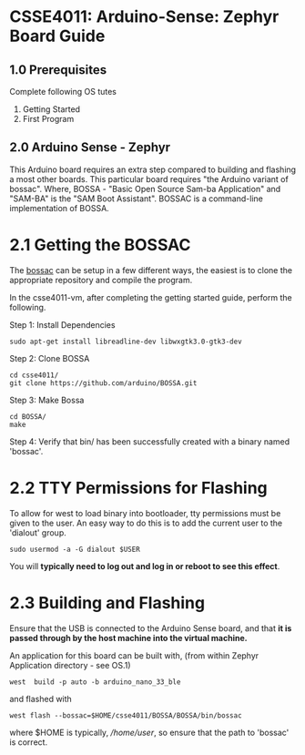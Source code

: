# CSSE4011: Arduino-Sense: Zephyr Board Guide 

## 1.0 Prerequisites

Complete following OS tutes

  1. Getting Started
  2. First Program

## 2.0 Arduino Sense - Zephyr 

This Arduino board requires an extra step compared to building and flashing a most other boards. This particular board requires "the Arduino variant of bossac". Where, BOSSA - "Basic Open Source Sam-ba Application" and "SAM-BA" is the "SAM Boot Assistant". BOSSAC is a command-line implementation of BOSSA.


# 2.1 Getting the BOSSAC

The [bossac](https://docs.zephyrproject.org/latest/boards/arm/arduino_nano_33_ble/doc/index.html) can be setup in a few different ways, the easiest is to clone the appropriate repository and compile the program. 


In the csse4011-vm, after completing the getting started guide, perform the following.

Step 1: Install Dependencies
```shell
sudo apt-get install libreadline-dev libwxgtk3.0-gtk3-dev
```
Step 2: Clone BOSSA
```shell
cd csse4011/
git clone https://github.com/arduino/BOSSA.git
```
Step 3: Make Bossa
```shell
cd BOSSA/
make
```
Step 4: Verify that bin/ has been successfully created with a binary named 'bossac'. 


# 2.2 TTY Permissions for Flashing

To allow for west to load binary into bootloader, tty permissions must be given to the user. An easy way to do this is to add the current user to the 'dialout' group.

```shell
sudo usermod -a -G dialout $USER
```

You will **typically need to log out and log in or reboot to see this effect**. 

# 2.3 Building and Flashing

Ensure that the USB is connected to the Arduino Sense board, and that **it is passed through by the host machine into the virtual machine.**

An application for this board can be built with, (from within Zephyr Application directory - see OS.1)

```shell
west  build -p auto -b arduino_nano_33_ble
```
and flashed with

```shell
west flash --bossac=$HOME/csse4011/BOSSA/BOSSA/bin/bossac
```

where $HOME is typically, */home/user*, so ensure that the path to 'bossac' is correct.
